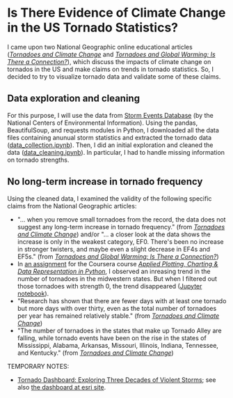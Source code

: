 # Is There Evidence of Climate Change in the US Tornado Statistics?

I came upon two National Geographic online educational articles ([_Tornadoes and Climate Change_](https://education.nationalgeographic.org/resource/tornadoes-and-climate-change) and [_Tornadoes and Global Warming: Is There a Connection?_](https://education.nationalgeographic.org/resource/tornadoes-and-global-warming-there-connection)), which discuss the impacts of climate change on tornados in the US and make claims on trends in tornado statistics.  So, I decided to try to visualize tornado data and validate some of these claims.

## Data exploration and cleaning

For this purpose, I will use the data from [Storm Events Database](https://www.ncdc.noaa.gov/stormevents/) (by the National Centers of Environmental Information).  Using the pandas, BeautifulSoup, and requests modules in Python, I downloaded all the data files containing anunual storm statistics and extracted the tornado data ([data_collection.ipynb](data_collection.ipynb)).  Then, I did an initial exploration and cleaned the data ([data_cleaning.ipynb](data_cleaning.ipynb)).  In particular, I had to handle missing information on tornado strengths.

## No long-term increase in tornado frequency

Using the cleaned data, I examined the validity of the following specific claims from the National Geographic articles:
* "... when you remove small tornadoes from the record, the data does not suggest any long-term increase in tornado frequency." (from [_Tornadoes and Climate Change_](https://education.nationalgeographic.org/resource/tornadoes-and-climate-change)) and/or "... a closer look at the data shows the increase is only in the weakest category, EF0. There's been no increase in stronger twisters, and maybe even a slight decrease in EF4s and EF5s." (from [_Tornadoes and Global Warming: Is There a Connection?_](https://education.nationalgeographic.org/resource/tornadoes-and-global-warming-there-connection))
* In [an assignment](Coursera_Assignment_4_Nishikawa.pdf) for the Coursera course [_Applied Plotting, Charting & Data Representation in Python_](https://www.coursera.org/learn/python-plotting?), I observed an inreasing trend in the number of tornadoes in the midwestern states.  But when I filtered out those tornadoes with strength 0, the trend disappeared ([Jupyter notebook](/analysis_midwestern.ipynb)).
* "Research has shown that there are fewer days with at least one tornado but more days with over thirty, even as the total number of tornadoes per year has remained relatively stable." (from [_Tornadoes and Climate Change_](https://education.nationalgeographic.org/resource/tornadoes-and-climate-change))
* "The number of tornadoes in the states that make up Tornado Alley are falling, while tornado events have been on the rise in the states of Mississippi, Alabama, Arkansas, Missouri, Illinois, Indiana, Tennessee, and Kentucky." (from [_Tornadoes and Climate Change_](https://education.nationalgeographic.org/resource/tornadoes-and-climate-change))

TEMPORARY NOTES:
* [Tornado Dashboard: Exploring Three Decades of Violent Storms](https://education.nationalgeographic.org/resource/tornado-dashboard-exploring-three-decades-violent-storms); see also [the dashboard at esri site](https://storymaps.esri.com/stories/tornadoes/).
